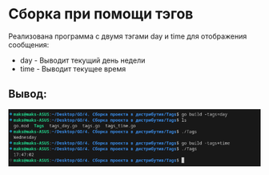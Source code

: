 # Сборка при помощи тэгов
Реализована программа с двумя тэгами day и time для отображения сообщения:
  - day - Выводит текущий день недели
  - time - Выводит текущее время

## Вывод:
<img src = "https://github.com/100thKing/Go_DEV_School/blob/main/4.%20%D0%A1%D0%B1%D0%BE%D1%80%D0%BA%D0%B0%20%D0%BF%D1%80%D0%BE%D0%B5%D0%BA%D1%82%D0%B0%20%D0%B2%20%D0%B4%D0%B8%D1%81%D1%82%D1%80%D0%B8%D0%B1%D1%83%D1%82%D0%B8%D0%B2/Tags/source/Pasted%20image.png">
